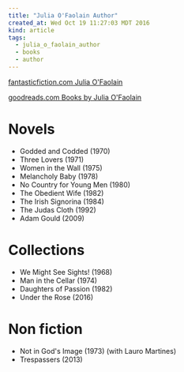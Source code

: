 ```yaml
---
title: "Julia O'Faolain Author"
created_at: Wed Oct 19 11:27:03 MDT 2016
kind: article
tags:
  - julia_o_faolain_author
  - books
  - author
---
```


<a href="https://www.fantasticfiction.com/o/julia-ofaolain/" target="_blank">fantasticfiction.com Julia O'Faolain</a>

<a href="https://www.goodreads.com/author/list/39203.Julia_O_Faolain" target="_blank">goodreads.com Books by Julia O'Faolain</a>

# Novels

<ul>
  <li>Godded and Codded (1970)</li>
  <li>Three Lovers (1971)</li>
  <li>Women in the Wall (1975)</li>
  <li>Melancholy Baby (1978)</li>
  <li>No Country for Young Men (1980)</li>
  <li>The Obedient Wife (1982)</li>
  <li>The Irish Signorina (1984)</li>
  <li>The Judas Cloth (1992)</li>
  <li>Adam Gould (2009)</li>
</ul>

 
# Collections

<ul>
  <li>We Might See Sights! (1968)</li>
  <li>Man in the Cellar (1974)</li>
  <li>Daughters of Passion (1982)</li>
  <li>Under the Rose (2016)</li>
</ul>
 
# Non fiction

<ul>
  <li>Not in God's Image (1973) (with Lauro Martines)</li>
  <li>Trespassers (2013)</li>
</ul>

<!--
html boilerplate
<a href="" target="_blank"></a>
<a name=""></a>
<img src="" width="400px">
<ul>
  <li></li>
</ul>
<pre>
</pre>
<pre><code>
</code></pre>
<math xmlns='http://www.w3.org/1998/Math/MathML' display='block'>
</math>
-->
